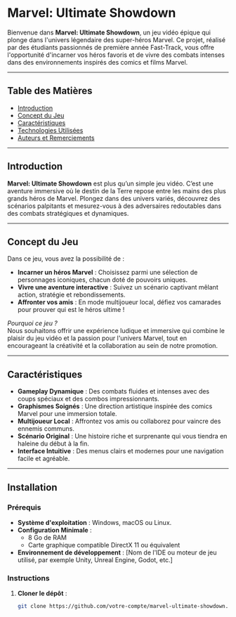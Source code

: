 # Marvel: Ultimate Showdown

Bienvenue dans **Marvel: Ultimate Showdown**, un jeu vidéo épique qui plonge dans l'univers légendaire des super-héros Marvel. Ce projet, réalisé par des étudiants passionnés de première année Fast-Track, vous offre l'opportunité d'incarner vos héros favoris et de vivre des combats intenses dans des environnements inspirés des comics et films Marvel.

---

## Table des Matières

- [Introduction](#introduction)
- [Concept du Jeu](#concept-du-jeu)
- [Caractéristiques](#caractéristiques)
- [Technologies Utilisées](#technologies-utilisées)
- [Auteurs et Remerciements](#auteurs-et-remerciements)

---

## Introduction

**Marvel: Ultimate Showdown** est plus qu’un simple jeu vidéo. C’est une aventure immersive où le destin de la Terre repose entre les mains des plus grands héros de Marvel. Plongez dans des univers variés, découvrez des scénarios palpitants et mesurez-vous à des adversaires redoutables dans des combats stratégiques et dynamiques.

---

## Concept du Jeu

Dans ce jeu, vous avez la possibilité de :

- **Incarner un héros Marvel** : Choisissez parmi une sélection de personnages iconiques, chacun doté de pouvoirs uniques.
- **Vivre une aventure interactive** : Suivez un scénario captivant mêlant action, stratégie et rebondissements.
- **Affronter vos amis** : En mode multijoueur local, défiez vos camarades pour prouver qui est le héros ultime !

*Pourquoi ce jeu ?*  
Nous souhaitons offrir une expérience ludique et immersive qui combine le plaisir du jeu vidéo et la passion pour l'univers Marvel, tout en encourageant la créativité et la collaboration au sein de notre promotion.

---

## Caractéristiques

- **Gameplay Dynamique** : Des combats fluides et intenses avec des coups spéciaux et des combos impressionnants.
- **Graphismes Soignés** : Une direction artistique inspirée des comics Marvel pour une immersion totale.
- **Multijoueur Local** : Affrontez vos amis ou collaborez pour vaincre des ennemis communs.
- **Scénario Original** : Une histoire riche et surprenante qui vous tiendra en haleine du début à la fin.
- **Interface Intuitive** : Des menus clairs et modernes pour une navigation facile et agréable.

---

## Installation

### Prérequis

- **Système d'exploitation** : Windows, macOS ou Linux.
- **Configuration Minimale** :
  - 8 Go de RAM
  - Carte graphique compatible DirectX 11 ou équivalent
- **Environnement de développement** : [Nom de l'IDE ou moteur de jeu utilisé, par exemple Unity, Unreal Engine, Godot, etc.]

### Instructions

1. **Cloner le dépôt** :
   ```bash
   git clone https://github.com/votre-compte/marvel-ultimate-showdown.git
